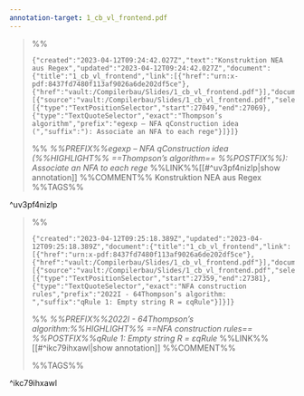 ```yaml
---
annotation-target: 1_cb_vl_frontend.pdf
---
```



>%%
>```annotation-json
>{"created":"2023-04-12T09:24:42.027Z","text":"Konstruktion NEA aus Regex","updated":"2023-04-12T09:24:42.027Z","document":{"title":"1_cb_vl_frontend","link":[{"href":"urn:x-pdf:8437fd7480f113af9026a6de202df5ce"},{"href":"vault:/Compilerbau/Slides/1_cb_vl_frontend.pdf"}],"documentFingerprint":"8437fd7480f113af9026a6de202df5ce"},"uri":"vault:/Compilerbau/Slides/1_cb_vl_frontend.pdf","target":[{"source":"vault:/Compilerbau/Slides/1_cb_vl_frontend.pdf","selector":[{"type":"TextPositionSelector","start":27049,"end":27069},{"type":"TextQuoteSelector","exact":"Thompson’s algorithm","prefix":"egexp – NFA qConstruction idea (","suffix":"): Associate an NFA to each rege"}]}]}
>```
>%%
>*%%PREFIX%%egexp – NFA qConstruction idea (%%HIGHLIGHT%% ==Thompson’s algorithm== %%POSTFIX%%): Associate an NFA to each rege*
>%%LINK%%[[#^uv3pf4nizlp|show annotation]]
>%%COMMENT%%
>Konstruktion NEA aus Regex
>%%TAGS%%
>
^uv3pf4nizlp


>%%
>```annotation-json
>{"created":"2023-04-12T09:25:18.389Z","updated":"2023-04-12T09:25:18.389Z","document":{"title":"1_cb_vl_frontend","link":[{"href":"urn:x-pdf:8437fd7480f113af9026a6de202df5ce"},{"href":"vault:/Compilerbau/Slides/1_cb_vl_frontend.pdf"}],"documentFingerprint":"8437fd7480f113af9026a6de202df5ce"},"uri":"vault:/Compilerbau/Slides/1_cb_vl_frontend.pdf","target":[{"source":"vault:/Compilerbau/Slides/1_cb_vl_frontend.pdf","selector":[{"type":"TextPositionSelector","start":27359,"end":27381},{"type":"TextQuoteSelector","exact":"NFA construction rules","prefix":"2022I - 64Thompson’s algorithm: ","suffix":"qRule 1: Empty string R = εqRule"}]}]}
>```
>%%
>*%%PREFIX%%2022I - 64Thompson’s algorithm:%%HIGHLIGHT%% ==NFA construction rules== %%POSTFIX%%qRule 1: Empty string R = εqRule*
>%%LINK%%[[#^ikc79ihxawl|show annotation]]
>%%COMMENT%%
>
>%%TAGS%%
>
^ikc79ihxawl
